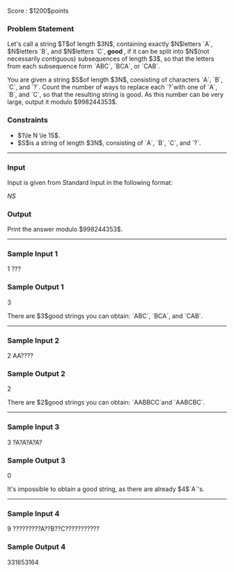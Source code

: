 
<div>

<span>

<span>

<p>
Score : $1200$points
</p>

<div>

<section>

### **Problem Statement**

<p>
Let's call a string $T$of length $3N$, containing exactly $N$letters `A`, $N$letters `B`, and $N$letters `C`, 
<strong>
good
</strong>
, if it can be split into $N$(not necessarily contiguous) subsequences of length $3$, so that the letters from each subsequence form `ABC`, `BCA`, or `CAB`.
</p>

<p>
You are given a string $S$of length $3N$, consisting of characters `A`, `B`, `C`, and `?`.
Count the number of ways to replace each `?`with one of `A`, `B`, and `C`, so that the resulting string is good. As this number can be very large, output it modulo $998244353$.
</p>

</section>

</div>

<div>

<section>

### **Constraints**

<ul>

<li>
$1\le N \le 15$.
</li>

<li>
$S$is a string of length $3N$, consisting of `A`, `B`, `C`, and `?`.
</li>

</ul>

</section>

</div>

---

<div>

<div>

<section>

### **Input**

<p>
Input is given from Standard Input in the following format:
</p>

<div>

$N$$S$
</div>

</section>

</div>

<div>

<section>

### **Output**

<p>
Print the answer modulo $998244353$.
</p>

</section>

</div>

</div>

---

<div>

<section>

### **Sample Input 1**

<div>

1
???

</div>

</section>

</div>

<div>

<section>

### **Sample Output 1**

<div>

3

</div>

<p>
There are $3$good strings you can obtain: `ABC`, `BCA`, and `CAB`.
</p>

</section>

</div>

---

<div>

<section>

### **Sample Input 2**

<div>

2
AA????

</div>

</section>

</div>

<div>

<section>

### **Sample Output 2**

<div>

2

</div>

<p>
There are $2$good strings you can obtain: `AABBCC`and `AABCBC`.
</p>

</section>

</div>

---

<div>

<section>

### **Sample Input 3**

<div>

3
?A?A?A?A?

</div>

</section>

</div>

<div>

<section>

### **Sample Output 3**

<div>

0

</div>

<p>
It's impossible to obtain a good string, as there are already $4$`A`'s.
</p>

</section>

</div>

---

<div>

<section>

### **Sample Input 4**

<div>

9
?????????A??B??C???????????

</div>

</section>

</div>

<div>

<section>

### **Sample Output 4**

<div>

331653164

</div>

</section>

</div>

</span>

</span>

</div>
